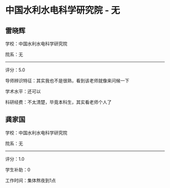 # 中国水利水电科学研究院 - 无

## 雷晓辉

学校：中国水利水电科学研究院

院系：无

* * *

评分：5.0

导师辨识特征：其实我也不是很熟，看到该老师就像来问候一下

学术水平：还可以

科研经费：不太清楚，毕竟本科生，其实看老师个人了

## 龚家国

学校：中国水利水电科学研究院

院系：无

* * *

评分：1.0

学生补助：0

工作时间：集体熬夜到1点